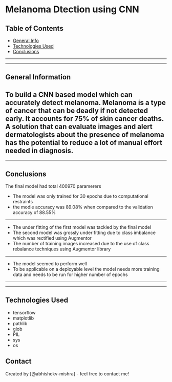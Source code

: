 # Melanoma Dtection using CNN



## Table of Contents
* [General Info](#general-information)
* [Technologies Used](#technologies-used)
* [Conclusions](#conclusions)
---

---
## General Information
To build a CNN based model which can accurately detect melanoma. Melanoma is a type of cancer that can be deadly if not detected early. It accounts for 75% of skin cancer deaths. A solution that can evaluate images and alert dermatologists about the presence of melanoma has the potential to reduce a lot of manual effort needed in diagnosis.
---

---
## Conclusions
The final model had total 400970 paramerers
- The model was only trained for 30 epochs due to computational restraints
- the modle accuracy was 89.08% when compared to the validation accuracy of 88.55% 

---
- The under fitting of the first model was tackled by the final model
- The second model was grossly under fitting due to class imbalance which was rectified using Augmentor
- The number of training images increased due to the use of class rebalance techniques using Augmentor library
---
- The model seemed to perform well
- To be applicable on a deployable level the model needs more training data
and needs to be run for higher number of epochs 
---

---
## Technologies Used
- tensorflow
- matplotlib
- pathlib
- glob
- PIL
- sys
- os




## Contact
Created by [@abhishekv-mishra] - feel free to contact me!


